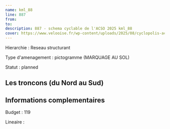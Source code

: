 ```yaml
---
name: kml_88 
line: 887
from: 
to:  
description: 887 - schema cyclable de l'ACSO 2025 kml_88 
cover: https://www.velooise.fr/wp-content/uploads/2025/08/cyclopolis-acso-887.jpg
---
```

Hierarchie : Reseau structurant

Type d'amenagement : pictogramme (MARQUAGE AU SOL)

Statut : planned

## Les troncons (du Nord au Sud)

## Informations complementaires

Budget  : 119 

Lineaire :

